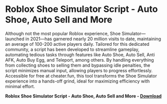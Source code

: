 <h1>Roblox Shoe Simulator Script - Auto Shoe, Auto Sell and More</h1>

Although not the most popular Roblox experience, Shoe Simulator—launched in 2021—has garnered nearly 20 million visits to date, maintaining an average of 100-200 active players daily. Tailored for this dedicated community, a script has been developed to streamline gameplay, automating tedious tasks through features like Auto Shoe, Auto Sell, Anti AFK, Auto Buy Egg, and Teleport, among others. By handling everything from collecting shoes to selling them and bypassing idle penalties, the script minimizes manual input, allowing players to progress effortlessly. Accessible for free at cheater.fun, this tool transforms the Shoe Simulator experience into a hands-off grind, ideal for maximizing efficiency with minimal effort.

**Roblox Shoe Simulator Script - Auto Shoe, Auto Sell and More - [Download](https://www.dlgram.com/public/files/api.php?shortened=8O4lib)**



